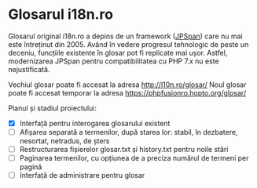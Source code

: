 # Glosarul i18n.ro

Glosarul original i18n.ro a depins de un framework ([JPSpan](https://sourceforge.net/projects/jpspan/files/JPSpan/)) care nu mai este întreținut din 2005. Având în vedere progresul tehnologic de peste un deceniu, funcțiile existente în glosar pot fi replicate mai ușor. Astfel, modernizarea JPSpan pentru compatibilitatea cu PHP 7.x nu este nejustificată.

Vechiul glosar poate fi accesat la adresa http://l10n.ro/glosar/
Noul glosar poate fi accesat temporar la adresa https://phpfusionro.hopto.org/glosar/

Planul și stadiul proiectului:
- [x] Interfață pentru interogarea glosarului existent
- [ ] Afișarea separată a termenilor, după starea lor: stabil, în dezbatere, nesortat, netradus, de șters
- [ ] Restructurarea fișierelor glosar.txt și history.txt pentru noile stări
- [ ] Paginarea termenilor, cu opțiunea de a preciza numărul de termeni per pagină
- [ ] Interfață de administrare pentru glosar
